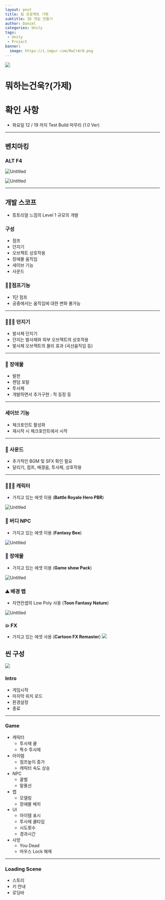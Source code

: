 ```yaml
---
layout: post
title: 팀 프로젝트 기획
subtitle: 3D 게임 만들기
author: Daniel
categories: Unity
tags: 
 - Unity
 - Project
banner:
  image: https://i.imgur.com/RwCrAr0.png
---
```

![](https://teamsparta.notion.site/image/https%3A%2F%2Fs3-us-west-2.amazonaws.com%2Fsecure.notion-static.com%2F573d499f-80ac-4e49-a243-d5079503ca40%2F3.png?table=block&id=d5e15def-1ac2-420f-9c62-49b36a9a637e&spaceId=83c75a39-3aba-4ba4-a792-7aefe4b07895&width=2000&userId=&cache=v2)

# 뭐하는건욱?(가제)

# 확인 사항

- 화요일 12 / 19 까지 Test Build 마무리 (1.0 Ver)

---

## 벤치마킹

### ALT F4

![Untitled](https://file.notion.so/f/f/83c75a39-3aba-4ba4-a792-7aefe4b07895/085e9f66-8285-418c-986d-aec9499f476d/Untitled.png?id=6e7caabe-f1ec-4228-b48b-0149a56874ab&table=block&spaceId=83c75a39-3aba-4ba4-a792-7aefe4b07895&expirationTimestamp=1702771200000&signature=SnvbWtnfjDu3G_K3ikvrBx_dN_xaAdSAN8MM4RDbQsU&downloadName=Untitled.png)

![Untitled](https://file.notion.so/f/f/83c75a39-3aba-4ba4-a792-7aefe4b07895/93b3c4c5-a259-4561-8af5-7bf5b4dc51f4/Untitled.png?id=d4b2a009-e04f-447b-b9ee-983f0c9fedfb&table=block&spaceId=83c75a39-3aba-4ba4-a792-7aefe4b07895&expirationTimestamp=1702771200000&signature=MemNnDYO7fH5cgucrTbJ7XqUSfoP4dd6w5ExpWXQSiU&downloadName=Untitled.png)



---

## 개발 스코프

- 튜토리얼 느낌의 Level 1 규모의 개발

### 구성

- 점프
- 던지기
- 오브젝트 상호작용
- 장애물 움직임
- 세이브 기능
- 사운드

### 🕴🏻점프기능

- 1단 점프
- 공중에서는 움직임에 대한 변화 불가능

---

### 🤽🏻‍♂️ 던지기

- 발사체 던지기
- 던지는 발사체와 외부 오브젝트의 상호작용
- 발사체 오브젝트의 물리 효과 (곡선움직임 등)

---

### 🎳 장애물

- 발판
- 랜덤 포탈
- 투사체
- 개발하면서 추가구현 : 적 등장 등

---

### 세이브 기능

- 체크포인트 활성화
- 재시작 시 체크포인트에서 시작

---

### 🎼 사운드

- 추가적인 BGM 및 SFX 확인 필요
- 달리기, 점프, 배경음, 투사체, 상호작용

---

### 🏃🏻‍♂️ 캐릭터

- 가지고 있는 에셋 이용 (****Battle Royale Hero PBR****)

![Untitled](https://file.notion.so/f/f/83c75a39-3aba-4ba4-a792-7aefe4b07895/73634fd6-6b73-4c69-8181-edde738da998/Untitled.png?id=ad43c110-fbc9-4355-a998-38f3df80ee1c&table=block&spaceId=83c75a39-3aba-4ba4-a792-7aefe4b07895&expirationTimestamp=1702771200000&signature=zn-HsPoARw2YcU14ov-CXcy4L35p0PYayiTAPy8a0Z8&downloadName=Untitled.png)

### 🐝 버디 NPC

- 가지고 있는 에셋 이용 (****Fantasy Bee****)

![Untitled](https://file.notion.so/f/f/83c75a39-3aba-4ba4-a792-7aefe4b07895/a2f5aae7-0259-496f-9167-00a01cc418e0/Untitled.png?id=5a80fcfe-8011-46e7-ba81-a052886a7d95&table=block&spaceId=83c75a39-3aba-4ba4-a792-7aefe4b07895&expirationTimestamp=1702771200000&signature=_Om8ca9i09poLc44LsCcqFo83OleT2PjAOkBO-_pFQk&downloadName=Untitled.png)

### 🥌 장애물

- 가지고 있는 에셋 이용 (****Game show Pack****)

![Untitled](https://file.notion.so/f/f/83c75a39-3aba-4ba4-a792-7aefe4b07895/32dfbeb1-bc8f-4213-a908-ddf26afab44a/Untitled.png?id=5a172284-6669-47bd-9d6b-afe824c8360e&table=block&spaceId=83c75a39-3aba-4ba4-a792-7aefe4b07895&expirationTimestamp=1702771200000&signature=v45Wwi_YCzPss6Sh2Ri4RmBPg5U5bnkCH5oEHLOs9ws&downloadName=Untitled.png)

### ⛰️ 배경 맵

- 자연컨셉의 Low Poly 사용 (****Toon Fantasy Nature****)

![Untitled](https://file.notion.so/f/f/83c75a39-3aba-4ba4-a792-7aefe4b07895/7a3975df-6003-4399-9d36-43fbaec9864c/Untitled.png?id=37e00a01-71e4-4daa-98bb-6f0bfee34344&table=block&spaceId=83c75a39-3aba-4ba4-a792-7aefe4b07895&expirationTimestamp=1702771200000&signature=WLEo2yTnphhCk7KGr6niCGShTwaeQia-uS2NhGDoe_w&downloadName=Untitled.png)

### 💥 FX

- 가지고 있는 에셋 사용 (****Cartoon FX Remaster****)
![](https://i.imgur.com/P0f2EYh.png)

## 씬 구성
![](https://i.imgur.com/RwCrAr0.png)

### Intro

- 게임시작
- 마지막 위치 로드
- 환경설정
- 종료

---

### Game

- 캐릭터
    - 투사채 쿨
    - 특수 투사체
- 아이템
    - 점프높이 증가
    - 캐릭터 속도 상승
- NPC
    - 꿀벌
    - 말풍선
- 맵
    - 모델링
    - 장애물 배치
- UI
    - 아이템 표시
    - 투사체 쿨타임
    - 시도횟수
    - 경과시간
- 사망
    - You Dead
    - 마우스 Lock 해제

---

### Loading Scene

- 스토리
- 키 안내
- 로딩바